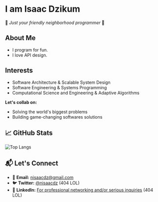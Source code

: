# I am Isaac Dzikum

🚀 *Just your friendly neighborhood programmer* 🚀

## About Me
- I program for fun.
- I love API design.

## Interests
- Software Architecture & Scalable System Design
- Software Engineering & Systems Programming
- Computational Science and Engineering & Adaptive Algorithms
  
**Let's collab on:**
- Solving the world's biggest problems
- Building game-changing softwares solutions

## 📈 GitHub Stats
![Top Langs](https://github-readme-stats.vercel.app/api/top-langs/?username=nisaacdz&layout=compact&theme=radical)

## 📬 Let's Connect
- 💌 **Email:** [nisaacdz@gmail.com](mailto:nisaacdz@gmail.com)
- 🐦 **Twitter:** [@nisaacdz](https://twitter.com/nisaacdz) (404 LOL)
- 💼 **LinkedIn:** [For professional networking and/or serious inquiries](https://linkedin.com/in/nisaacdz) (404 LOL)
